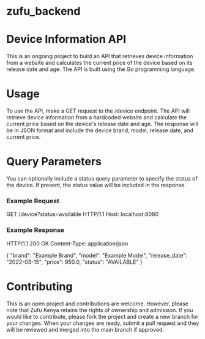 # zufu_backend

# Device Information API
This is an ongoing project to build an API that retrieves device information from a website and calculates the current price of the device based on its release date and age. The API is built using the Go programming language.

# Usage
To use the API, make a GET request to the /device endpoint. The API will retrieve device information from a hardcoded website and calculate the current price based on the device's release date and age. The response will be in JSON format and include the device brand, model, release date, and current price.

# Query Parameters
You can optionally include a status query parameter to specify the status of the device. If present, the status value will be included in the response.

### Example Request

GET /device?status=available HTTP/1.1
Host: localhost:8080

### Example Response

HTTP/1.1 200 OK
Content-Type: application/json

{
    "brand": "Example Brand",
    "model": "Example Model",
    "release_date": "2022-03-15",
    "price": 950.0,
    "status": "AVAILABLE"
}

# Contributing
This is an open project and contributions are welcome. However, please note that Zufu Kenya retains the rights of ownership and admission. If you would like to contribute, please fork the project and create a new branch for your changes. When your changes are ready, submit a pull request and they will be reviewed and merged into the main branch if approved.
